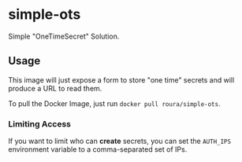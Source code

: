 # simple-ots
Simple "OneTimeSecret" Solution.

## Usage
This image will just expose a form to store "one time" secrets and will produce a URL to read them.

To pull the Docker Image, just run `docker pull roura/simple-ots`.

### Limiting Access
If you want to limit who can **create** secrets, you can set the `AUTH_IPS` environment variable to a comma-separated set of IPs.
